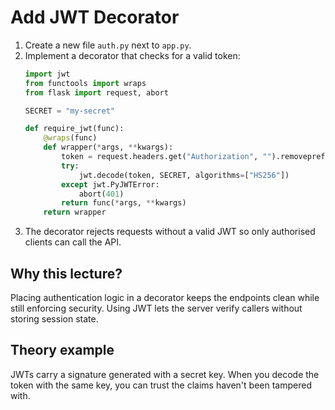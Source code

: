 # Add JWT Decorator

1. Create a new file `auth.py` next to `app.py`.
2. Implement a decorator that checks for a valid token:
   ```python
   import jwt
   from functools import wraps
   from flask import request, abort

   SECRET = "my-secret"

   def require_jwt(func):
       @wraps(func)
       def wrapper(*args, **kwargs):
           token = request.headers.get("Authorization", "").removeprefix("Bearer ")
           try:
               jwt.decode(token, SECRET, algorithms=["HS256"])
           except jwt.PyJWTError:
               abort(401)
           return func(*args, **kwargs)
       return wrapper
   ```
3. The decorator rejects requests without a valid JWT so only authorised
   clients can call the API.

## Why this lecture?

Placing authentication logic in a decorator keeps the endpoints clean while
still enforcing security. Using JWT lets the server verify callers without
storing session state.
## Theory example
JWTs carry a signature generated with a secret key. When you decode the token with the same key, you can trust the claims haven't been tampered with.
